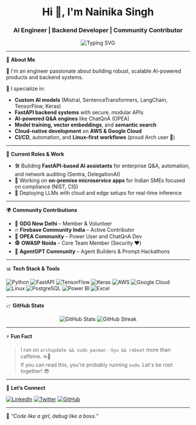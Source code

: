 <h1 align="center">Hi 👋, I'm Nainika Singh</h1>
<h3 align="center">AI Engineer | Backend Developer | Community Contributor</h3>

<p align="center">
  <img src="https://readme-typing-svg.demolab.com?font=Fira+Code&pause=1000&color=F74C7E&center=true&vCenter=true&width=435&lines=AI+Engineer+%F0%9F%96%A5%EF%B8%8F;Backend+Developer+%F0%9F%94%A7;Tech+Community+Contributor+%F0%9F%A4%96" alt="Typing SVG" />
</p>

---

🌟 **About Me**

🚀 I'm an engineer passionate about building robust, scalable AI-powered products and backend systems.

🧠 I specialize in:
- **Custom AI models** (Mistral, SentenceTransformers, LangChain, TensorFlow, Keras)
- **FastAPI backend systems** with secure, modular APIs
- **AI-powered Q&A engines** like ChatQnA (OPEA)
- **Model training, vector embeddings**, and **semantic search**
- **Cloud-native development** on **AWS & Google Cloud**
- **CI/CD**, automation, and **Linux-first workflows** (proud Arch user 🐧)

---

💼 **Current Roles & Work**

- 🛠️ Building **FastAPI-based AI assistants** for enterprise Q&A, automation, and network auditing (Sentra, DelegationAI)
- 🎯 Working on **on-premise microservice apps** for Indian SMEs focused on compliance (NIST, CIS)
- 🤖 Deploying LLMs with cloud and edge setups for real-time inference

---

🌍 **Community Contributions**

- 🎤 **GDG New Delhi** – Member & Volunteer  
- 🔥 **Firebase Community India** – Active Contributor  
- 🧠 **OPEA Community** – Power User and ChatQnA Dev  
- 🕵️ **OWASP Noida** – Core Team Member (Security ❤️)  
- 🧬 **AgentGPT Community** – Agent Builders & Prompt Hackathons  

---

📊 **Tech Stack & Tools**

![Python](https://img.shields.io/badge/Python-3670A0?style=for-the-badge&logo=python&logoColor=white)
![FastAPI](https://img.shields.io/badge/FastAPI-005571?style=for-the-badge&logo=fastapi)
![TensorFlow](https://img.shields.io/badge/TensorFlow-F2A900?style=for-the-badge&logo=tensorflow)
![Keras](https://img.shields.io/badge/Keras-D00000?style=for-the-badge&logo=keras)
![AWS](https://img.shields.io/badge/AWS-232F3E?style=for-the-badge&logo=amazon-aws)
![Google Cloud](https://img.shields.io/badge/Google%20Cloud-4285F4?style=for-the-badge&logo=google-cloud)
![Linux](https://img.shields.io/badge/Linux-000000?style=for-the-badge&logo=linux)
![PostgreSQL](https://img.shields.io/badge/PostgreSQL-336791?style=for-the-badge&logo=postgresql)
![Power BI](https://img.shields.io/badge/Power%20BI-F2C811?style=for-the-badge&logo=powerbi)
![Excel](https://img.shields.io/badge/Excel-217346?style=for-the-badge&logo=microsoft-excel)

---

📈 **GitHub Stats**

<p align="center">
  <img src="https://github-readme-stats.vercel.app/api?username=nainika-singh&show_icons=true&theme=radical" alt="GitHub Stats" />
  <img src="https://github-readme-streak-stats.herokuapp.com/?user=nainika-singh&theme=radical" alt="GitHub Streak" />
</p>

---

⚡ **Fun Fact**

> I run on `archupdate && sudo pacman -Syu && reboot` more than caffeine. ☕🐧  
> If you can read this, you're probably running `sudo`. Let's be root together! 😎

---

🔗 **Let’s Connect**

[![LinkedIn](https://img.shields.io/badge/LinkedIn-blue?style=for-the-badge&logo=linkedin&logoColor=white)](https://www.linkedin.com/in/nainikasingh)
[![Twitter](https://img.shields.io/badge/X-000000?style=for-the-badge&logo=twitter&logoColor=white)](https://x.com/nainika_s)
[![GitHub](https://img.shields.io/badge/GitHub-181717?style=for-the-badge&logo=github)](https://github.com/nainika-singh)

---

🧩 *“Code like a girl, debug like a boss.”*


<!---
nainikasingh/nainikasingh is a ✨ special ✨ repository because its `README.md` (this file) appears on your GitHub profile.
You can click the Preview link to take a look at your changes.
--->

